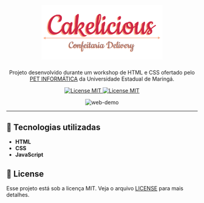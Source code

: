 
<h1 align="center">
<br>
  <img src="assets/logo.png" alt="Cakelicious" width="320">
<br>
</h1>

<p align="center">Projeto desenvolvido durante um workshop de HTML e CSS ofertado pelo <a target="_blank" href="https://www.din.uem.br/pet">PET INFORMÁTICA</a> da Universidade Estadual de Maringá.</p>

<p align="center">
  <a href="https://linkedin.com/in/yuripiresalves">
    <img src="https://img.shields.io/badge/feito%20por-Yuri%20Alves-red" alt="License MIT">
  </a>

  <a href="https://opensource.org/licenses/MIT">
    <img src="https://img.shields.io/badge/License-MIT-red.svg" alt="License MIT">
  </a>
</p>

[//]: # (Add your gifs/images here:)
<div align="center">
  <img src="https://i.ibb.co/Ns5nWny/web.gif" alt="web-demo" height="425">
</div>

<hr />

## 🚀 Tecnologias utilizadas
[//]: # (Add the features of your project here:)

-  **HTML**
-  **CSS** 
-  **JavaScript** 


## 📝 License

Esse projeto está sob a licença MIT. Veja o arquivo [LICENSE](../LICENSE) para mais detalhes.